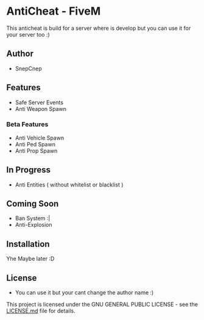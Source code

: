 # AntiCheat - FiveM

This anticheat is build for a server where is develop but you can use it for your server too :)

## Author
- SnepCnep

## Features
- Safe Server Events
- Anti Weapon Spawn

### Beta Features
- Anti Vehicle Spawn
- Anti Ped Spawn
- Anti Prop Spawn

## In Progress
- Anti Entities ( without whitelist or blacklist )


## Coming Soon
- Ban System :|
- Anti-Explosion


## Installation
Yhe Maybe later :D

## License
- You can use it but your cant change the author name :)

This project is licensed under the GNU GENERAL PUBLIC LICENSE - see the [LICENSE.md](LICENSE.md) file for details.
